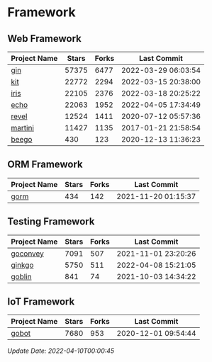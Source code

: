 # Framework

## Web Framework
| Project Name | Stars | Forks | Last Commit |
| ------------ | ----- | ----- | ----------- |
| [gin](https://github.com/gin-gonic/gin) | 57375 | 6477 | 2022-03-29 06:03:54 |
| [kit](https://github.com/go-kit/kit) | 22772 | 2294 | 2022-03-15 20:38:00 |
| [iris](https://github.com/kataras/iris) | 22105 | 2376 | 2022-03-18 20:25:22 |
| [echo](https://github.com/labstack/echo) | 22063 | 1952 | 2022-04-05 17:34:49 |
| [revel](https://github.com/revel/revel) | 12524 | 1411 | 2020-07-12 05:57:36 |
| [martini](https://github.com/go-martini/martini) | 11427 | 1135 | 2017-01-21 21:58:54 |
| [beego](https://github.com/astaxie/beego) | 430 | 123 | 2020-12-13 11:36:23 |

## ORM Framework
| Project Name | Stars | Forks | Last Commit |
| ------------ | ----- | ----- | ----------- |
| [gorm](https://github.com/jinzhu/gorm) | 434 | 142 | 2021-11-20 01:15:37 |

## Testing Framework
| Project Name | Stars | Forks | Last Commit |
| ------------ | ----- | ----- | ----------- |
| [goconvey](https://github.com/smartystreets/goconvey) | 7091 | 507 | 2021-11-01 23:20:26 |
| [ginkgo](https://github.com/onsi/ginkgo) | 5750 | 511 | 2022-04-08 15:21:05 |
| [goblin](https://github.com/franela/goblin) | 841 | 74 | 2021-10-03 14:34:22 |

## IoT Framework
| Project Name | Stars | Forks | Last Commit |
| ------------ | ----- | ----- | ----------- |
| [gobot](https://github.com/hybridgroup/gobot) | 7680 | 953 | 2020-12-01 09:54:44 |

*Update Date: 2022-04-10T00:00:45*